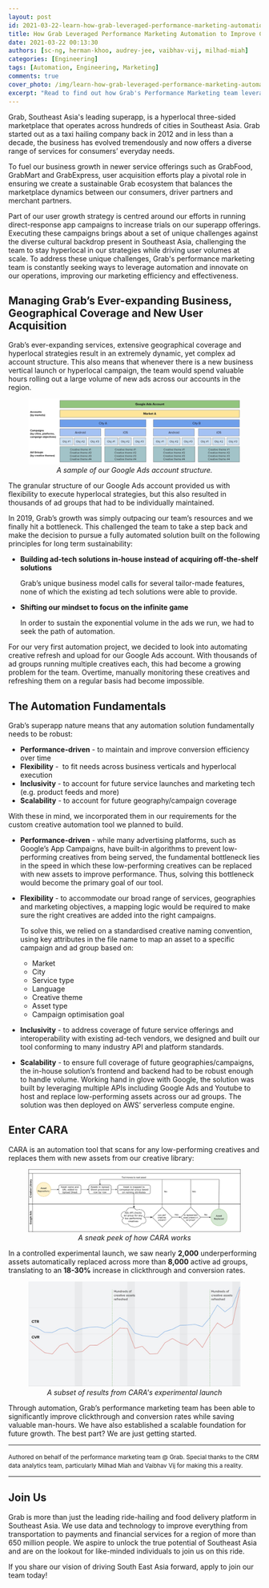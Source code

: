 ```yaml
---
layout: post
id: 2021-03-22-learn-how-grab-leveraged-performance-marketing-automation
title: How Grab Leveraged Performance Marketing Automation to Improve Conversion Rates by 30%
date: 2021-03-22 00:13:30
authors: [sc-ng, herman-khoo, audrey-jee, vaibhav-vij, milhad-miah]
categories: [Engineering]
tags: [Automation, Engineering, Marketing]
comments: true
cover_photo: /img/learn-how-grab-leveraged-performance-marketing-automation/cover.jpg
excerpt: "Read to find out how Grab's Performance Marketing team leveraged on automation to improve conversion rates."
---
```


Grab, Southeast Asia's leading superapp, is a hyperlocal three-sided marketplace that operates across hundreds of cities in Southeast Asia. Grab started out as a taxi hailing company back in 2012 and in less than a decade, the business has evolved tremendously and now offers a diverse range of services for consumers’ everyday needs.

To fuel our business growth in newer service offerings such as GrabFood, GrabMart and GrabExpress, user acquisition efforts play a pivotal role in ensuring we create a sustainable Grab ecosystem that balances the marketplace dynamics between our consumers, driver partners and merchant partners.

Part of our user growth strategy is centred around our efforts in running direct-response app campaigns to increase trials on our superapp offerings. Executing these campaigns brings about a set of unique challenges against the diverse cultural backdrop present in Southeast Asia, challenging the team to stay hyperlocal in our strategies while driving user volumes at scale. To address these unique challenges, Grab's performance marketing team is constantly seeking ways to leverage automation and innovate on our operations, improving our marketing efficiency and effectiveness.

## Managing Grab’s Ever-expanding Business, Geographical Coverage and New User Acquisition

Grab’s ever-expanding services, extensive geographical coverage and hyperlocal strategies result in an extremely dynamic, yet complex ad account structure. This also means that whenever there is a new business vertical launch or hyperlocal campaign, the team would spend valuable hours rolling out a large volume of new ads across our accounts in the region.

<div class="post-image-section"><figure>
  <img src="/img/learn-how-grab-leveraged-performance-marketing-automation/image1.jpg" alt="Sample Google Ads account structure"> <figcaption align="middle"><i>A sample of our Google Ads account structure.</i></figcaption>
</figure></div>

The granular structure of our Google Ads account provided us with flexibility to execute hyperlocal strategies, but this also resulted in thousands of ad groups that had to be individually maintained.

In 2019, Grab’s growth was simply outpacing our team’s resources and we finally hit a bottleneck. This challenged the team to take a step back and make the decision to pursue a fully automated solution built on the following principles for long term sustainability:

* __Building ad-tech solutions in-house instead of acquiring off-the-shelf solutions__

    Grab’s unique business model calls for several tailor-made features, none of which the existing ad tech solutions were able to provide.

* __Shifting our mindset to focus on the infinite game__

    In order to sustain the exponential volume in the ads we run, we had to seek the path of automation.

For our very first automation project, we decided to look into automating creative refresh and upload for our Google Ads account. With thousands of ad groups running multiple creatives each, this had become a growing problem for the team. Overtime, manually monitoring these creatives and refreshing them on a regular basis had become impossible.

## The Automation Fundamentals

Grab’s superapp nature means that any automation solution fundamentally needs to be robust:

* __Performance-driven__ - to maintain and improve conversion efficiency over time
* __Flexibility__ -  to fit needs across business verticals and hyperlocal execution
* __Inclusivity__ - to account for future service launches and marketing tech (e.g. product feeds and more)
* __Scalability__ - to account for future geography/campaign coverage

With these in mind, we incorporated them in our requirements for the custom creative automation tool we planned to build.

* __Performance-driven__ - while many advertising platforms, such as Google’s App Campaigns, have built-in algorithms to prevent low-performing creatives from being served, the fundamental bottleneck lies in the speed in which these low-performing creatives can be replaced with new assets to improve performance. Thus, solving this bottleneck would become the primary goal of our tool.

* __Flexibility__ - to accommodate our broad range of services, geographies and marketing objectives, a mapping logic would be required to make sure the right creatives are added into the right campaigns.

    To solve this, we relied on a standardised creative naming convention, using key attributes in the file name to map an asset to a specific campaign and ad group based on:

    - Market
    - City
    - Service type
    - Language
    - Creative theme
    - Asset type
    - Campaign optimisation goal


* __Inclusivity__ - to address coverage of future service offerings and interoperability with existing ad-tech vendors, we designed and built our tool conforming to many industry API and platform standards.

* __Scalability__ - to ensure full coverage of future geographies/campaigns, the in-house solution’s frontend and backend had to be robust enough to handle volume. Working hand in glove with Google, the solution was built by leveraging multiple APIs including Google Ads and Youtube to host and replace low-performing assets across our ad groups. The solution was then deployed on AWS’ serverless compute engine.

## Enter CARA

CARA is an automation tool that scans for any low-performing creatives and replaces them with new assets from our creative library:

<div class="post-image-section"><figure>
  <img src="/img/learn-how-grab-leveraged-performance-marketing-automation/image2.jpg" alt="CARA Workflow"><figcaption align="middle"><i>A sneak peek of how CARA works</i></figcaption>
</figure></div>

In a controlled experimental launch, we saw nearly __2,000__ underperforming assets automatically replaced across more than __8,000__ active ad groups, translating to an __18-30%__ increase in clickthrough and conversion rates.

<div class="post-image-section"><figure>
  <img src="/img/learn-how-grab-leveraged-performance-marketing-automation/image3.jpg" alt="Subset of results from CARA experimental launch"><figcaption align="middle"><i>A subset of results from CARA's experimental launch</i></figcaption>
</figure></div>

Through automation, Grab’s performance marketing team has been able to significantly improve clickthrough and conversion rates while saving valuable man-hours. We have also established a scalable foundation for future growth. The best part? We are just getting started.

----
<small class="credits">Authored on behalf of the performance marketing team @ Grab. Special thanks to the CRM data analytics team, particularly Milhad Miah and Vaibhav Vij for making this a reality.</small>

----
## Join Us

Grab is more than just the leading ride-hailing and food delivery platform in Southeast Asia. We use data and technology to improve everything from transportation to payments and financial services for a region of more than 650 million people. We aspire to unlock the true potential of Southeast Asia and are on the lookout for like-minded individuals to join us on this ride.

If you share our vision of driving South East Asia forward, apply to join our team today!

